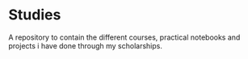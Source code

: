 # Studies
A repository to contain the different courses, practical notebooks and projects i have done through my scholarships.
